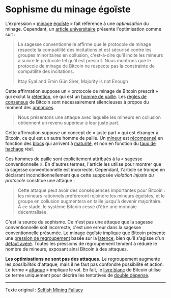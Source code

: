Sophisme du minage égoïste
==========================

L'expression « [minage](ch101-glossary.md#mine) [égoïste](ch101-glossary.md#égoïste) » fait référence à une *optimisation* du minage. Cependant, un [article universitaire](https://www.cs.cornell.edu/~ie53/publications/btcProcFC.pdf) présente l'optimisation comme suit :

> La sagesse conventionnelle affirme que le protocole de minage respecte la compatilité des incitations et est sécurisé contre les groupes minoritaires en collusion, c'est-à-dire qu'il incite les mineurs à suivre le protocole tel qu'il est prescrit. Nous montrons que le protocole de minage de Bitcoin ne respecte pas la constrainte de compatilité des incitations.
>
> Ittay Eyal and Emin Gün Sirer, Majority is not Enough

Cette affirmation suppose un « protocole de minage de Bitcoin prescrit » qui exclut la [rétention](ch101-glossary.md#rétention), ce qui est un [homme de paille](https://fr.wikipedia.org/wiki/%C3%89pouvantail_(rh%C3%A9torique)). Les [règles de consensus](ch101-glossary.md#règles-de-consensus) de Bitcoin sont nécessairement silencieuses à propos du moment des [annonces](ch101-glossary.md#annonce).

> Nous présentons une attaque avec laquelle les mineurs en collusion obtiennent un revenu supérieur à leur juste part.

Cette affirmation suppose un concept de « juste part » qui est étranger à Bitcoin, ce qui est un autre homme de paille. Un [mineur](ch101-glossary.md#mineur) est [récompensé](ch101-glossary.md#récompense) en fonction des [blocs](ch101-glossary.md#bloc) qui arrivent à [maturité](ch101-glossary.md#maturité), et non en fonction du [taux de hachage](ch101-glossary.md#taux-de-hachage) réel.

Ces hommes de paille sont explicitement attribués à la « sagesse conventionnelle ». En d'autres termes, l'article les utilise pour montrer que la sagesse conventionnelle est incorrecte. Cependant, l'article se trompe en déclarant inconditionnellement que cette supposée *violation injuste du protocole* constitue une attaque :

> Cette attaque peut avoir des conséquences importantes pour Bitcoin : les mineurs rationnels préféreront rejoindre les mineurs égoïstes, et le groupe en collusion augmentera en taille jusqu'à devenir majoritaire. À ce stade, le système Bitcoin cesse d'être une monnaie décentralisée.

C'est la source du sophisme. Ce n'est pas une attaque que la sagesse conventionnelle soit incorrecte, c'est une erreur dans la sagesse conventionnelle présumée. Le minage égoïste implique que Bitcoin présente une [pression de regroupement](ch039-pooling-pressure-risk.md) basée sur la [latence](ch101-glossary.md#latence), bien qu'il s'agisse d'un [défaut avéré](ch036-proximity-premium-flaw.md). Toutes les pressions de regroupement tendent à réduire le nombre de mineurs, exposant ainsi Bitcoin à des attaques.

**Les optimisations ne sont pas des attaques.** Le regroupement augmente les *possibilités* d'attaque, mais il ne faut pas confondre possibilité et action. Le terme « [attaque](ch101-glossary.md#attaque) » implique le vol. En fait, le [livre blanc](https://bitcoin.org/bitcoin.pdf) de Bitcoin utilise ce terme uniquement pour décrire les tentatives de [double dépense](ch101-glossary.md#double-dépense).

---

Texte original : [Selfish Mining Fallacy](https://github.com/libbitcoin/libbitcoin-system/wiki/Selfish-Mining-Fallacy)